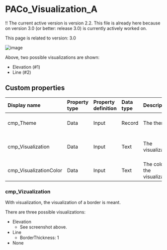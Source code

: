 # PACo_Visualization_A

!! The current active version is version 2.2. This file is already here because on version 3.0 (or better: release 3.0) is currently actively worked on.

This page is related to version: 3.0

![image](https://user-images.githubusercontent.com/35654198/235983311-adbd7a45-ebb0-4f9a-84a9-e2cbb49a9479.png)

Above, two possible visualizations are shown:
- Elevation (#1)
- Line (#2)

## Custom properties

| Display name | Property type | Property definition | Data type | Description | Memo
| :--- | :--- | :--- | :--- | :--- | :--- |
| cmp_Theme | Data | Input | Record | The theme. | See the documention on theming. |
| cmp_Visualization | Data | Input | Text | The visualization. | See the documention on cmp_Visualization below. |
| cmp_VisualizationColor | Data | Input | Text | The color of the visualization. | |

### cmp_Vizualization
With visualization, the visualization of a border is meant.

There are three possible visualizations:
- Elevation
  - See screenshot above.
- Line
  - BorderThickness: 1
- None
